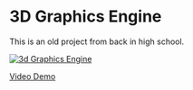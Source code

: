 # 3D Graphics Engine
This is an old project from back in high school.

[![3d Graphics Engine](https://i.ytimg.com/vi/1fr37lM1Tno/hqdefault.jpg?sqp=-oaymwEZCPYBEIoBSFXyq4qpAwsIARUAAIhCGAFwAQ==&rs=AOn4CLCo1VosxUAftWXXqKYD4-D6lIlP4g)](https://youtu.be/1fr37lM1Tno "3d Graphics by Fence_Rider")

[Video Demo](https://youtu.be/1fr37lM1Tno)
